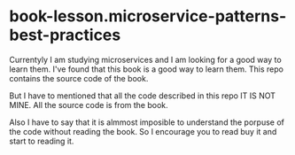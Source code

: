 # book-lesson.microservice-patterns-best-practices

Currentyly I am studying microservices and I am looking for a good way to learn them.
I've found that this book is a good way to learn them. This repo contains the source code of the book.

But I have to mentioned that all the code described in this repo IT IS NOT MINE. All the source code is from the book.

Also I have to say that it is almmost imposible to understand the porpuse of the code without reading the book.
So I encourage you to read buy it and start to reading it.
